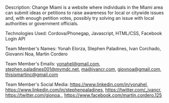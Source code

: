 Description: Change Miami is a website where individuals in the Miami area can submit ideas or petitions to raise awareness for local or citywide issues and, with enough petition votes, possibly try solving an issue with local authorities or government officials.

Technologies Used: Cordova/Phonegap, Javascript, HTML/CSS, Facebook Login API

Team Member's Names: Yonah Elorza, Stephen Paladines, Ivan Corchado, Giovanni Noa, Martin Cordero

Team Member's Emails: yonahel@gmail.com, stephen.paladines001@mymdc.net, ma@ivancr.com, giovnoa@gmail.com, thisismartinc@gmail.com

Team Member's Social Media: https://www.linkedin.com/in/yonahel, https://www.linkedin.com/in/stephenpaladines, https://twitter.com/_ivancr, https://twitter.com/gionoa_, https://www.facebook.com/martin.cordero.125
